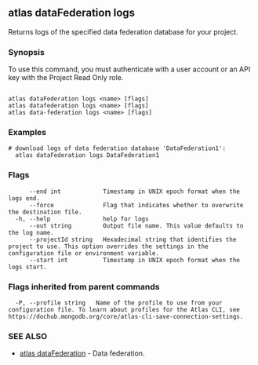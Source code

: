 ## atlas dataFederation logs

Returns logs of the specified data federation database for your project.


### Synopsis

To use this command, you must authenticate with a user account or an API key with the Project Read Only role.



```

atlas dataFederation logs <name> [flags]
atlas datafederation logs <name> [flags]
atlas data-federation logs <name> [flags]
```

### Examples

```
# download logs of data federation database 'DataFederation1':
  atlas dataFederation logs DataFederation1

```


### Flags

```
      --end int            Timestamp in UNIX epoch format when the logs end.
      --force              Flag that indicates whether to overwrite the destination file.
  -h, --help               help for logs
      --out string         Output file name. This value defaults to the log name.
      --projectId string   Hexadecimal string that identifies the project to use. This option overrides the settings in the configuration file or environment variable.
      --start int          Timestamp in UNIX epoch format when the logs start.

```


### Flags inherited from parent commands

```
  -P, --profile string   Name of the profile to use from your configuration file. To learn about profiles for the Atlas CLI, see https://dochub.mongodb.org/core/atlas-cli-save-connection-settings.

```

### SEE ALSO


* [atlas dataFederation](atlas_dataFederation.md)	- Data federation.



